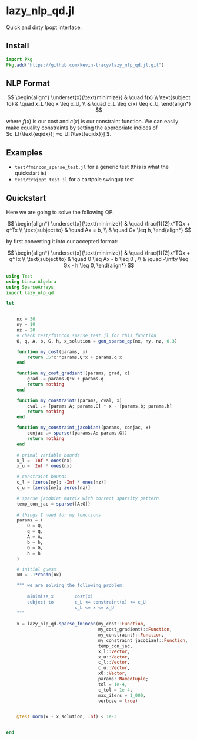 # lazy_nlp_qd.jl

Quick and dirty Ipopt interface.


## Install 
```julia 
import Pkg
Pkg.add("https://github.com/kevin-tracy/lazy_nlp_qd.jl.git")
```


## NLP Format 

$$
\begin{align*}
\underset{x}{\text{minimize}} & \quad f(x) \\
\text{subject to} & \quad  x_L \leq x \leq x_U, \\
                  & \quad  c_L \leq c(x) \leq c_U,
\end{align*}
$$

where $f(x)$ is our cost and $c(x)$ is our constraint function. We can easily make equality constraints by setting the appropriate indices of $c_L[{\text{eqidx}}] =c_U[{\text{eqidx}}] $.


## Examples 

- `test/fmincon_sparse_test.jl` for a generic test (this is what the quickstart is)
- `test/trajopt_test.jl` for a cartpole swingup test


## Quickstart 

Here we are going to solve the following QP:

$$
\begin{align*}
\underset{x}{\text{minimize}} & \quad \frac{1}{2}x^TQx + q^Tx \\
\text{subject to} & \quad Ax = b, \\
                  & \quad Gx \leq h,
\end{align*}
$$

by first converting it into our accepted format:

$$
\begin{align*}
\underset{x}{\text{minimize}} & \quad \frac{1}{2}x^TQx + q^Tx \\
\text{subject to} & \quad 0 \leq Ax - b \leq 0 , \\
                  & \quad -\infty \leq Gx - h \leq 0,
\end{align*}
$$

```julia 
using Test
using LinearAlgebra
using SparseArrays 
import lazy_nlp_qd

let 


    nx = 30 
    ny = 10 
    nz = 20
    # check test/fmincon_sparse_test.jl for this function
    Q, q, A, b, G, h, x_solution = gen_sparse_qp(nx, ny, nz, 0.3)

    function my_cost(params, x)
        return .5*x'*params.Q*x + params.q'x 
    end

    function my_cost_gradient!(params, grad, x)
        grad .= params.Q*x + params.q 
        return nothing
    end

    function my_constraint!(params, cval, x)
        cval .= [params.A; params.G] * x - [params.b; params.h]
        return nothing 
    end

    function my_constraint_jacobian!(params, conjac, x)
        conjac .= sparse([params.A; params.G])
        return nothing 
    end
    
    # primal variable bounds 
    x_l = -Inf * ones(nx)
    x_u =  Inf * ones(nx)

    # constraint bounds 
    c_l = [zeros(ny); -Inf * ones(nz)]
    c_u = [zeros(ny); zeros(nz)]

    # sparse jacobian matrix with correct sparsity pattern
    temp_con_jac = sparse([A;G])
    
    # things I need for my functions 
    params = (
        Q = Q, 
        q = q, 
        A = A, 
        b = b, 
        G = G, 
        h = h
    )

    # initial guess
    x0 = .1*randn(nx)

    """ we are solving the following problem:
    
        minimize_x        cost(x)
        subject to        c_L <= constraint(x) <= c_U
                          x_L <= x <= x_U
    """
 
    x = lazy_nlp_qd.sparse_fmincon(my_cost::Function,
                                   my_cost_gradient!::Function,
                                   my_constraint!::Function,
                                   my_constraint_jacobian!::Function,
                                   temp_con_jac,
                                   x_l::Vector,
                                   x_u::Vector,
                                   c_l::Vector,
                                   c_u::Vector,
                                   x0::Vector,
                                   params::NamedTuple;
                                   tol = 1e-4,
                                   c_tol = 1e-4,
                                   max_iters = 1_000,
                                   verbose = true)


    @test norm(x - x_solution, Inf) < 1e-3


end
```
